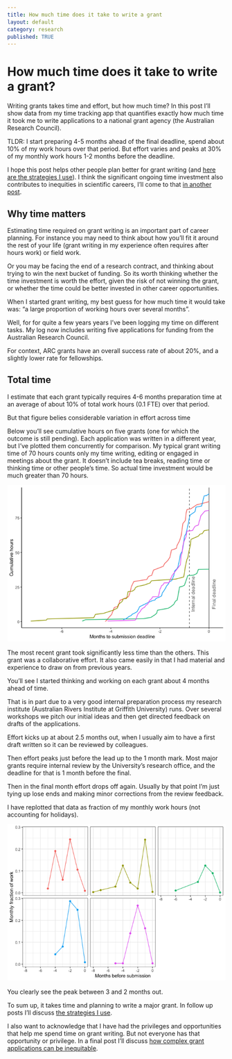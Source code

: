 ```yaml
---
title: How much time does it take to write a grant
layout: default
category: research
published: TRUE
---
```


How much time does it take to write a grant?
===========================================

Writing grants takes time and effort, but how much time? In this post
I’ll show data from my time tracking app that quantifies exactly how
much time it took me to write applications to a national grant agency
(the Australian Research Council).

TLDR: I start preparing 4-5 months ahead of the final deadline, spend
about 10% of my work hours over that period. But effort varies and peaks
at 30% of my monthly work hours 1-2 months before the deadline.

I hope this post helps other people plan better for grant writing (and
[here are the strategies I
use](/research/2021/10/02/grant-writing-strategies.html)). I think the
significant ongoing time investment also contributes to inequities in
scientific careers, I’ll come to that [in another
post](/research/2021/10/02/are-grant-applications-fair.html).

Why time matters
----------------

Estimating time required on grant writing is an important part of career
planning. For instance you may need to think about how you’ll fit it around
the rest of your life (grant writing in my experience often requires after hours
work) or field work.

Or you may be facing the end of a research contract, and thinking about
trying to win the next bucket of funding. So its worth thinking whether
the time investment is worth the effort, given the risk of not winning
the grant, or whether the time could be better invested in other career
opportunities.

When I started grant writing, my best guess for how much time it would
take was: “a large proportion of working hours over several months”.

Well, for for quite a few years years I’ve been logging my time on
different tasks. My log now includes writing five applications for
funding from the Australian Research Council.

For context, ARC grants have an overall success rate of about 20%, and a
slightly lower rate for fellowships.

Total time
----------

I estimate that each grant typically requires 4-6 months preparation
time at an average of about 10% of total work hours (0.1 FTE) over that
period.

But that figure belies considerable variation in effort across time

Below you’ll see cumulative hours on five grants (one for which the
outcome is still pending). Each application was written in a different
year, but I’ve plotted them concurrently for comparison. My typical
grant writing time of 70 hours counts only my time writing, editing or
engaged in meetings about the grant. It doesn’t include tea breaks,
reading time or thinking time or other people’s time. So actual time
investment would be much greater than 70 hours.  

![](/images/2021-10-02-how-long-to-write-a-grant/unnamed-chunk-2-1.png)  

The most recent grant took significantly less time than the others. This
grant was a collaborative effort. It also came easily in that I had
material and experience to draw on from previous years.

You’ll see I started thinking and working on each grant about 4 months
ahead of time.

That is in part due to a very good internal preparation process my
research institute (Australian Rivers Institute at Griffith University)
runs. Over several workshops we pitch our initial ideas and then get
directed feedback on drafts of the applications.

Effort kicks up at about 2.5 months out, when I usually aim to have a
first draft written so it can be reviewed by colleagues.

Then effort peaks just before the lead up to the 1 month mark. Most
major grants require internal review by the University’s research
office, and the deadline for that is 1 month before the final.

Then in the final month effort drops off again. Usually by that point
I’m just tying up lose ends and making minor corrections from the review
feedback.

I have replotted that data as fraction of my monthly work hours (not
accounting for holidays).  

![](/images/2021-10-02-how-long-to-write-a-grant/unnamed-chunk-3-1.png)  

You clearly see the peak between 3 and 2 months out.

To sum up, it takes time and planning to write a major grant. In follow
up posts I’ll discuss [the strategies I use](/research/2021/10/02/grant-writing-strategies.html).

I also want to acknowledge that I have had the privileges and
opportunities that help me spend time on grant writing. But not everyone
has that opportunity or privilege. In a final post I’ll discuss [how
complex grant applications can be inequitable](/research/2021/10/02/are-grant-applications-fair.html).
